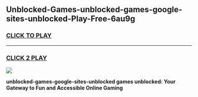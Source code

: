 
## Unblocked-Games-unblocked-games-google-sites-unblocked-Play-Free-6au9g
<h3>
<a href="https://premium76.site?title=unblocked-games-google-sites-unblocked&ref=17A">CLICK TO PLAY</a></h3>
<hr>

<h3>
<a href="https://premium76.site?title=unblocked-games-google-sites-unblocked&ref=17A">CLICK 2 PLAY</a>
  
</h3>

<a href="https://premium76.site?title=unblocked-games-google-sites-unblocked&ref=17A"><img src="https://clearcache.store/games.png"></a>


**unblocked-games-google-sites-unblocked games unblocked: Your Gateway to Fun and Accessible Online Gaming**
